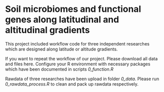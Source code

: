 # Soil microbiomes and functional genes along latitudinal and altitudinal gradients
This project included workflow code for three independent researches which are designed along latitude or altitude gradients.  
  
If you want to repeat the workflow of our project. Please download all data and files here. Configure your R environment with necessary packages which have been documented in scripts *0_function.R*  
   
Rawdata of three researches have been upload in folder *0_data*. Please run *0_rawdata_process.R* to clean and pack up rawdata respectively.